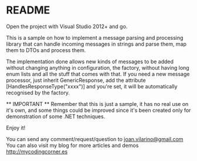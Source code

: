 # README #

Open the project with Visual Studio 2012+ and go. 

This is a sample on how to implement a message parsing and processing library that can handle incoming messages in strings and parse them, map them to DTOs and process them. 

The implementation done allows new kinds of messages to be added without changing anything in configuration, the factory, without having long enum lists and all the stuff that comes with that. If you need a new message processor, just inherit GenericResponse<T>, add the attribute [HandlesResponseType("xxxx")] and you're set, it will be automatically recognised by the factory.

** IMPORTANT ** 
Remember that this is just a sample, it has no real use on it's own, and some things could be improved since it's been created only for demonstration of some .NET techniques.

Enjoy it!

You can send any comment/request/question to joan.vilarino@gmail.com 
You can also visit my blog for more articles and demos http://mycodingcorner.es